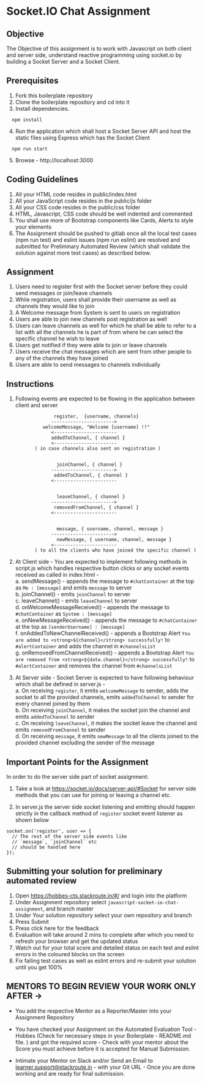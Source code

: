 # Socket.IO Chat Assignment

## Objective

The Objective of this assignment is to work with Javascript on both client and server side, understand reactive programming using socket.io by building a Socket Server and a Socket Client.  

## Prerequisites

1. Fork this boilerplate repository  
2. Clone the boilerplate repository and cd into it  
3. Install dependencies.   

```
  npm install
```

4. Run the application which shall host a Socket Server API and host the static files using Express which has the Socket Client

```
  npm run start
```

5. Browse - http://localhost:3000  

## Coding Guidelines

1. All your HTML code resides in public/index.html  
2. All your JavaScript code resides in the public/js folder  
3. All your CSS code resides in the public/css folder  
4. HTML, Javascript, CSS code should be well indented and commented  
5. You shall use more of Bootstrap components like Cards, Alerts to style your elements  
6. The Assignment should be pushed to gitlab once all the local test cases (npm run test) and eslint issues (npm run eslint) are resolved and submitted for Preliminary Automated Review (which shall validate the solution against more test cases) as described below.  

## Assignment

1. Users need to register first with the Socket server before they could send messages or join/leave channels  
2. While registration, users shall provide their username as well as channels they would like to join  
3. A Welcome message from System is sent to users on registration  
4. Users are able to join new channels post registration as well   
5. Users can leave channels as well for which he shall be able to refer to a list with all the channels he is part of from where he can select the specific channel he wish to leave  
6. Users get notified if they were able to join or leave channels  
7. Users receive the chat messages which are sent from other people to any of the channels they have joined  
8. Users are able to send messages to channels individually  

## Instructions 

 1. Following events are expected to be flowing in the application between client and server  

 
                      register,  {username, channels}
                     ----------------------->
                  welcomeMessage, "Welcome [username] !!"
                     <-----------------------
                     addedToChannel, { channel }
                     <-----------------------
               ( in case channels also sent on registration )


                       joinChannel, { channel }
                     ----------------------->
                      addedToChannel, { channel }
                     <-----------------------


                       leaveChannel, { channel }
                     ----------------------->
                      removedFromChannel, { channel }
                     <-----------------------


                       message, { username, channel, message }
                     ----------------------->
                       newMessage, { username, channel, message }
                     <-----------------------
               ( to all the clients who have joined the specific channel )

 2. At Client side - You are expected to implement following methods in script.js which handles respective button clicks or any socket events received as called in index.html -  
   a. sendMessage() - appends the message to `#chatContainer` at the top as `Me : [message]` and emits `message` to server  
   b. joinChannel() - emits `joinChannel` to server  
   c. leaveChannel() - emits `leaveChannel` to server  
   d. onWelcomeMessageReceived() - appends the message to `#chatContainer` as `System : [message]`  
   e. onNewMessageReceived() - appends the message to `#chatContainer` at the top as `[senderUsername] : [message]`  
   f. onAddedToNewChannelReceived() - appends a Bootstrap Alert `You are added to <strong>${channel}</strong> successfully!` to `#alertContainer` and adds the channel in `#channelsList`  
   g. onRemovedFromChannelReceived() - appends a Bootstrap Alert `You are removed from <strong>${data.channel}</strong> successfully!` to `#alertContainer` and removes the channel from `#channelsList`  

 3. At Server side - Socket Server is expected to have following behaviour which shall be defined in server.js -  
   a. On receiving `register`, it emits `welcomeMessage` to sender, adds the socket to all the provided channels, emits `addedToChannel` to sender for every channel joined by them   
   b. On receiving `joinChannel`, it makes the socket join the channel and emits `addedToChannel` to sender  
   c. On receiving `leaveChannel`, it makes the socket leave the channel and emits `removedFromChannel` to sender  
   d. On receiving `message`, it emits `newMessage` to all the clients joined to the provided channel excluding the sender of the message  

## Important Points for the Assignment

In order to do the server side part of socket assignment:

1) Take a look at https://socket.io/docs/server-api/#Socket for server side methods that you can use for joining or leaving a channel etc.

2) In server.js the server side socket listening and emitting should happen strictly in the callback method of `register` socket event listener as shown below

```
socket.on('register', user => {
  // The rest of the server side events like
  // `message`, `joinChannel` etc 
  // should be handled here
});

```


## Submitting your solution for preliminary automated review  

 1. Open https://hobbes-cts.stackroute.in/#/ and login into the platform  
 2. Under Assignment repository select `javascript-socket-io-chat-assignment`, and branch master  
 3. Under Your solution repository select your own repository and branch  
 4. Press Submit  
 5. Press click here for the feedback  
 6. Evaluation will take around 2 mins to complete after which you need to refresh your browser and get the updated status  
 7. Watch out for your total score and detailed status on each test and eslint errors in the coloured blocks on the screen  
 8. Fix failing test cases as well as eslint errors and re-submit your solution until you get 100%  
 
## MENTORS TO BEGIN REVIEW YOUR WORK ONLY AFTER ->

- You add the respective Mentor as a Reporter/Master into your Assignment Repository

- You have checked your Assignment on the Automated Evaluation Tool - Hobbes (Check for necessary steps in your Boilerplate - README.md file. ) and got the required score - Check with your mentor about the Score you must achieve before it is accepted for Manual Submission.

- Intimate your Mentor on Slack and/or Send an Email to learner.support@stackroute.in - with your Git URL - Once you are done working and are ready for final submission.
